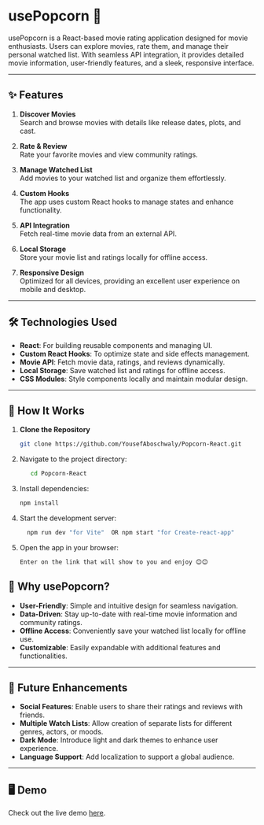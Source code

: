 # usePopcorn 🍿

usePopcorn is a React-based movie rating application designed for movie enthusiasts. Users can explore movies, rate them, and manage their personal watched list. With seamless API integration, it provides detailed movie information, user-friendly features, and a sleek, responsive interface.

---

## ✨ Features

1. **Discover Movies**  
   Search and browse movies with details like release dates, plots, and cast.

2. **Rate & Review**  
   Rate your favorite movies and view community ratings.

3. **Manage Watched List**  
   Add movies to your watched list and organize them effortlessly.

4. **Custom Hooks**  
   The app uses custom React hooks to manage states and enhance functionality.

5. **API Integration**  
   Fetch real-time movie data from an external API.

6. **Local Storage**  
   Store your movie list and ratings locally for offline access.

7. **Responsive Design**  
   Optimized for all devices, providing an excellent user experience on mobile and desktop.

---

## 🛠️ Technologies Used

- **React**: For building reusable components and managing UI.
- **Custom React Hooks**: To optimize state and side effects management.
- **Movie API**: Fetch movie data, ratings, and reviews dynamically.
- **Local Storage**: Save watched list and ratings for offline access.
- **CSS Modules**: Style components locally and maintain modular design.

---

## 🚀 How It Works

1. **Clone the Repository**
   
   ```bash
   git clone https://github.com/YousefAboschwaly/Popcorn-React.git

   
2. Navigate to the project directory:
   
   ```bash
      cd Popcorn-React
   
3. Install dependencies:
   
   ```bash
   npm install

4. Start the development server:
   
   ```bash
     npm run dev "for Vite"  OR npm start "for Create-react-app"


5. Open the app in your browser:
   
   ```bash
   Enter on the link that will show to you and enjoy 😊😊

## 🎯 Why usePopcorn?

- **User-Friendly**: Simple and intuitive design for seamless navigation.
- **Data-Driven**: Stay up-to-date with real-time movie information and community ratings.
- **Offline Access**: Conveniently save your watched list locally for offline use.
- **Customizable**: Easily expandable with additional features and functionalities.

---

## 🌱 Future Enhancements

- **Social Features**: Enable users to share their ratings and reviews with friends.
- **Multiple Watch Lists**: Allow creation of separate lists for different genres, actors, or moods.
- **Dark Mode**: Introduce light and dark themes to enhance user experience.
- **Language Support**: Add localization to support a global audience.

---

## 🖥️ Demo

Check out the live demo [here](https://fresh-cart-ecommerce-five.vercel.app/).




